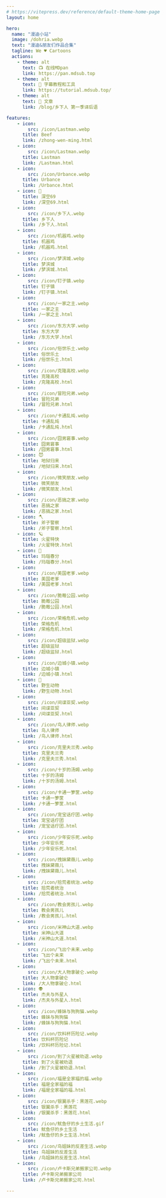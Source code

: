 ```yaml
---
# https://vitepress.dev/reference/default-theme-home-page
layout: home

hero:
  name: "漫迪小站"
  image: /dohria.webp
  text: "漫迪&朋友们作品合集"
  tagline: We ♥️ Cartoons
  actions:
    - theme: alt
      text: 📺 在线MDpan
      link: https://pan.mdsub.top
    - theme: alt
      text: 🧰 字幕教程和工具
      link: https://tutorial.mdsub.top/
    - theme: alt
      text: 📒 文章
      link: /blog/乡下人 第一季译后语

features:
    - icon: 
        src: /icon/Lastman.webp
      title: Beef
      link: /zhong-wen-ming.html
    - icon: 
        src: /icon/Lastman.webp
      title: Lastman
      link: /Lastman.html
    - icon: 
        src: /icon/Urbance.webp
      title: Urbance
      link: /Urbance.html
    - icon: 🐨
      title: 深空69
      link: /深空69.html
    - icon: 
        src: /icon/乡下人.webp
      title: 乡下人
      link: /乡下人.html
    - icon: 
        src: /icon/机器鸡.webp
      title: 机器鸡
      link: /机器鸡.html
    - icon: 
        src: /icon/梦滨城.webp
      title: 梦滨城
      link: /梦滨城.html
    - icon: 
        src: /icon/钉子镇.webp
      title: 钉子镇
      link: /钉子镇.html
    - icon: 
        src: /icon/一家之主.webp
      title: 一家之主
      link: /一家之主.html
    - icon: 
        src: /icon/东方大学.webp
      title: 东方大学
      link: /东方大学.html
    - icon: 
        src: /icon/俗世乐土.webp
      title: 俗世乐土
      link: /俗世乐土.html
    - icon: 
        src: /icon/克隆高校.webp
      title: 克隆高校
      link: /克隆高校.html
    - icon: 
        src: /icon/冒险兄弟.webp
      title: 冒险兄弟
      link: /冒险兄弟.html
    - icon: 
        src: /icon/卡通乱炖.webp
      title: 卡通乱炖
      link: /卡通乱炖.html
    - icon: 
        src: /icon/囧男窘事.webp
      title: 囧男窘事
      link: /囧男窘事.html
    - icon: 😈
      title: 地狱归来
      link: /地狱归来.html
    - icon: 
        src: /icon/微笑朋友.webp
      title: 微笑朋友
      link: /微笑朋友.html
    - icon: 
        src: /icon/恶搞之家.webp
      title: 恶搞之家
      link: /恶搞之家.html
    - icon: 🪓
      title: 斧子警察
      link: /斧子警察.html
    - icon: 🪐
      title: 火星特快
      link: /火星特快.html
    - icon: 💎
      title: 玛瑙春分
      link: /玛瑙春分.html
    - icon: 
        src: /icon/美国老爹.webp
      title: 美国老爹
      link: /美国老爹.html
    - icon: 
        src: /icon/脆莓公园.webp
      title: 脆莓公园
      link: /脆莓公园.html
    - icon: 
        src: /icon/荣格危机.webp
      title: 荣格危机
      link: /荣格危机.html
    - icon: 
        src: /icon/超级监狱.webp
      title: 超级监狱
      link: /超级监狱.html
    - icon: 
        src: /icon/边城小镇.webp
      title: 边城小镇
      link: /边城小镇.html
    - icon: 🐬
      title: 野生动物
      link: /野生动物.html
    - icon: 
        src: /icon/间谍亚契.webp
      title: 间谍亚契
      link: /间谍亚契.html
    - icon: 
        src: /icon/鸟人律师.webp
      title: 鸟人律师
      link: /鸟人律师.html
    - icon: 
        src: /icon/克里夫兰秀.webp
      title: 克里夫兰秀
      link: /克里夫兰秀.html
    - icon: 
        src: /icon/十岁的汤姆.webp
      title: 十岁的汤姆
      link: /十岁的汤姆.html
    - icon: 
        src: /icon/卡通一箩筐.webp
      title: 卡通一箩筐
      link: /卡通一箩筐.html
    - icon: 
        src: /icon/宠宝话疗团.webp
      title: 宠宝话疗团
      link: /宠宝话疗团.html
    - icon: 
        src: /icon/少年安乐死.webp
      title: 少年安乐死
      link: /少年安乐死.html
    - icon: 
        src: /icon/拽妹黛薇儿.webp
      title: 拽妹黛薇儿
      link: /拽妹黛薇儿.html
    - icon: 
        src: /icon/拾荒者统治.webp
      title: 拾荒者统治
      link: /拾荒者统治.html
    - icon: 
        src: /icon/教会男孩儿.webp
      title: 教会男孩儿
      link: /教会男孩儿.html
    - icon: 
        src: /icon/米神山大道.webp
      title: 米神山大道
      link: /米神山大道.html
    - icon: 
        src: /icon/飞出个未来.webp
      title: 飞出个未来
      link: /飞出个未来.html
    - icon: 
        src: /icon/大人物拿破仑.webp
      title: 大人物拿破仑
      link: /大人物拿破仑.html
    - icon: 👽
      title: 杰夫与外星人
      link: /杰夫与外星人.html
    - icon: 
        src: /icon/蜂妹与狗狗猫.webp
      title: 蜂妹与狗狗猫
      link: /蜂妹与狗狗猫.html
    - icon: 
        src: /icon/饮料杯历险记.webp
      title: 饮料杯历险记
      link: /饮料杯历险记.html
    - icon: 
        src: /icon/到了火星被劝退.webp
      title: 到了火星被劝退
      link: /到了火星被劝退.html
    - icon: 
        src: /icon/福是全家福的福.webp
      title: 福是全家福的福
      link: /福是全家福的福.html
    - icon: 
        src: /icon/银翼杀手：黑莲花.webp
      title: 银翼杀手：黑莲花
      link: /银翼杀手：黑莲花.html
    - icon: 
        src: /icon/鱿鱼仔的乡土生活.gif
      title: 鱿鱼仔的乡土生活
      link: /鱿鱼仔的乡土生活.html
    - icon: 
        src: /icon/鸟姐妹的反差生活.webp
      title: 鸟姐妹的反差生活
      link: /鸟姐妹的反差生活.html
    - icon: 
        src: /icon/卢卡斯兄弟搬家公司.webp
      title: 卢卡斯兄弟搬家公司
      link: /卢卡斯兄弟搬家公司.html

---
```


<style>
:root {
  --vp-home-hero-name-color: transparent;
  --vp-home-hero-name-background: -webkit-linear-gradient(120deg, #5d34fe 30%, #41d1ff);

  --vp-home-hero-image-background-image: linear-gradient(-45deg, #1d34fe 50%, #47caff 50%);
  --vp-home-hero-image-filter: blur(44px);
}

@media (min-width: 640px) {
  :root {
    --vp-home-hero-image-filter: blur(56px);
  }
}

@media (min-width: 960px) {
  :root {
    --vp-home-hero-image-filter: blur(68px);
  }
}
</style>
